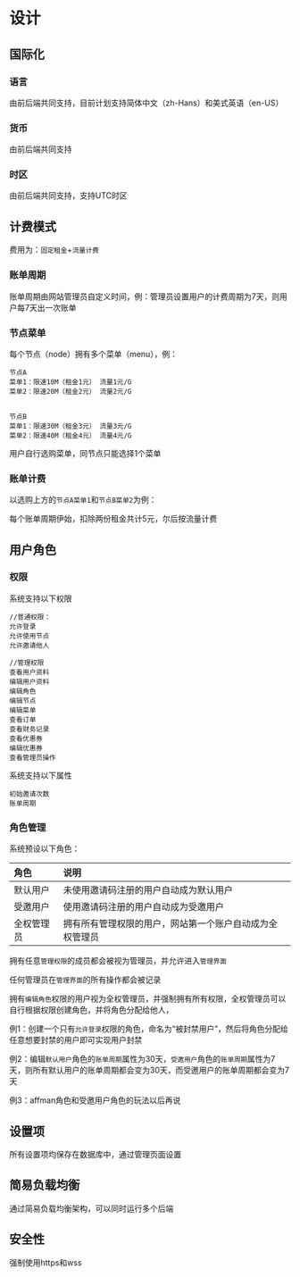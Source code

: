 # 设计

## 国际化

### 语言

由前后端共同支持，目前计划支持简体中文（zh-Hans）和美式英语（en-US）

### 货币

由前后端共同支持

### 时区

由前后端共同支持，支持UTC时区

## 计费模式

费用为：`固定租金`+`流量计费`

### 账单周期

账单周期由网站管理员自定义时间，例：管理员设置用户的计费周期为7天，则用户每7天出一次账单

### 节点菜单

每个节点（node）拥有多个菜单（menu），例：

```
节点A
菜单1：限速10M（租金1元） 流量1元/G
菜单2：限速20M（租金2元） 流量2元/G


节点B
菜单1：限速30M（租金3元） 流量3元/G
菜单2：限速40M（租金4元） 流量4元/G
```

用户自行选购菜单，同节点只能选择1个菜单

### 账单计费

以选购上方的`节点A菜单1`和`节点B菜单2`为例：

每个账单周期伊始，扣除两份租金共计5元，尔后按流量计费

## 用户角色

### 权限

系统支持以下权限

```
//普通权限：
允许登录
允许使用节点
允许邀请他人

//管理权限
查看用户资料
编辑用户资料
编辑角色
编辑节点
编辑菜单
查看订单
查看财务记录
查看优惠券
编辑优惠券
查看管理员操作
```

系统支持以下属性

```
初始邀请次数
账单周期
```

### 角色管理

系统预设以下角色：

| 角色 | 说明 |
| :--- | :--- |
| 默认用户 | 未使用邀请码注册的用户自动成为默认用户 |
| 受邀用户 | 使用邀请码注册的用户自动成为受邀用户 |
| 全权管理员 | 拥有所有管理权限的用户，网站第一个账户自动成为全权管理员 |

拥有任意`管理权限`的成员都会被视为管理员，并允许进入`管理界面`

任何管理员在`管理界面`的所有操作都会被记录

拥有`编辑角色`权限的用户视为全权管理员，并强制拥有所有权限，全权管理员可以自行根据权限创建角色，并将角色分配给他人，

例1：创建一个只有`允许登录`权限的角色，命名为“被封禁用户”，然后将角色分配给任意想要封禁的用户即可实现用户封禁

例2：编辑`默认用户`角色的`账单周期`属性为30天，`受邀用户`角色的`账单周期`属性为7天，则所有默认用户的账单周期都会变为30天，而受邀用户的账单周期都会变为7天

例3：affman角色和受邀用户角色的玩法以后再说

## 设置项

所有设置项均保存在数据库中，通过管理页面设置

## 简易负载均衡

通过简易负载均衡架构，可以同时运行多个后端

## 安全性

强制使用https和wss

